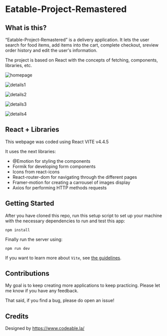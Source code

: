 # Eatable-Project-Remastered

## What is this?

“Eatable-Project-Remastered” is a delivery application. It lets the user search for food items, add items into the cart, complete checkout, sreview order history and edit the user's information.

The project is based on React with the concepts of fetching, components, libraries, etc.

![homepage](https://raw.githubusercontent.com/Angelinis/eatable-project/main/public/Captura6.JPG)

![details1](https://raw.githubusercontent.com/Angelinis/eatable-project/main/public/Captura1.JPG)

![details2](https://raw.githubusercontent.com/Angelinis/eatable-project/main/public/Captura3.JPG)

![details3](https://raw.githubusercontent.com/Angelinis/eatable-project/main/public/Captura4.JPG)

![details4](https://raw.githubusercontent.com/Angelinis/eatable-project/main/public/Captura5.JPG)

## React + Libraries

This webpage was coded using React VITE v4.4.5

It uses the next libraries:

- @Emotion for styling the components
- Formik for developing form components
- Icons from react-icons
- React-router-dom for navigating through the different pages
- Framer-motion for creating a carrousel of images display
- Axios for performing HTTP methods requests

## Getting Started

After you have cloned this repo, run this setup script to set up your machine
with the necessary dependencies to run and test this app:

    npm install

Finally run the server using:

    npm run dev

If you want to learn more about `Vite`, see [the guidelines][vite].

[vite]: https://vitejs.dev/guide/

## Contributions

My goal is to keep creating more applications to keep practicing. Please let
me know if you have any feedback.

That said, if you find a bug, please do open an issue!

## Credits

Designed by https://www.codeable.la/
